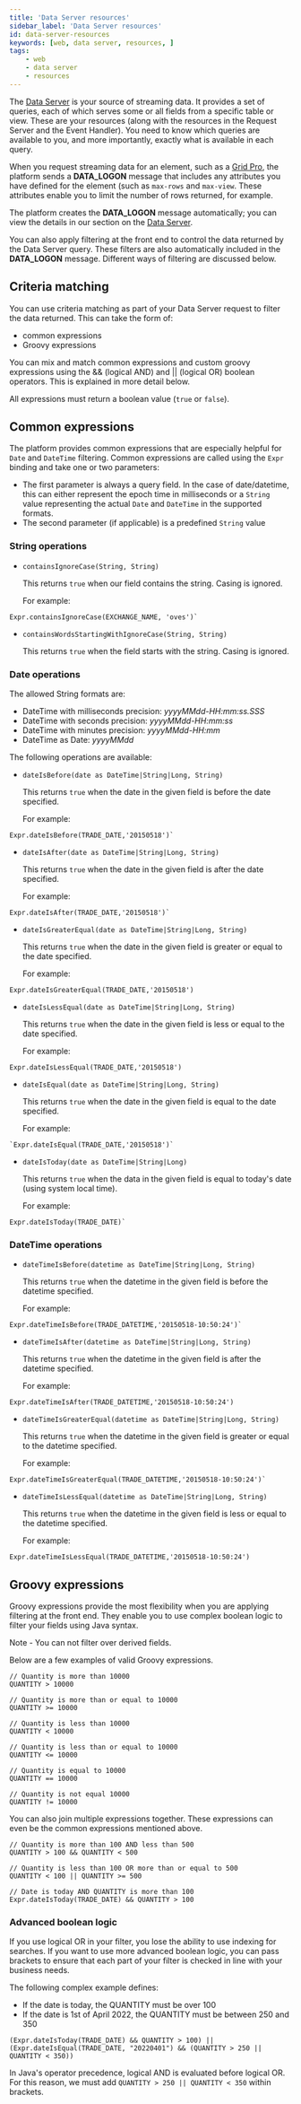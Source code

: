 ```yaml
---
title: 'Data Server resources'
sidebar_label: 'Data Server resources'
id: data-server-resources
keywords: [web, data server, resources, ]
tags:
    - web
    - data server
    - resources
---
```


The [Data Server](../../../server/data-server/introduction/) is your source of streaming data. It provides a set of queries, each of which serves some or all fields from a specific table or view. These are your resources (along with the resources in the Request Server and the Event Handler). You need to know which queries are available to you, and more importantly, exactly what is available in each query.

When you request streaming data for an element, such as a [Grid Pro](../../../web/web-components/grids/grid-pro/grid-pro-connected/#grid-pro-genesis-datasource), the platform sends a **DATA_LOGON** message that includes any attributes you have defined for the element (such as `max-rows` and `max-view`. These attributes enable you to limit the number of rows returned, for example. 

The platform creates the **DATA_LOGON** message automatically; you can view the details in our section on the [Data Server](../../../server/data-server/advanced/#incoming-data_logon-messages).
 
You can also apply filtering at the front end to control the data returned by the Data Server query. These filters are also automatically included in the **DATA_LOGON** message. Different ways of filtering are discussed below.

## Criteria matching

You can use criteria matching as part of your Data Server request to filter the data returned. This can take the form of:

- common expressions
- Groovy expressions

You can mix and match common expressions and custom groovy expressions using the && (logical AND) and || (logical OR) boolean operators. This is explained in more detail below.

All expressions must return a boolean value (`true` or `false`).

## Common expressions

The platform provides common expressions that are especially helpful for `Date` and `DateTime` filtering. Common expressions are called using the `Expr` binding and take one or two parameters:

- The first parameter is always a query field. In the case of date/datetime, this can either represent the epoch time in milliseconds or a `String` value representing the actual `Date` and `DateTime` in the supported formats.
- The second parameter (if applicable) is a predefined `String` value

### String operations

- `containsIgnoreCase(String, String)`

    This returns `true` when our field contains the string. Casing is ignored.

    For example:
```
Expr.containsIgnoreCase(EXCHANGE_NAME, 'oves')`
```

- `containsWordsStartingWithIgnoreCase(String, String)`

  This returns `true` when the field starts with the string. Casing is ignored.

### Date operations

The allowed String formats are:
- DateTime with milliseconds precision: _yyyyMMdd-HH:mm:ss.SSS_
- DateTime with seconds precision: _yyyyMMdd-HH:mm:ss_
- DateTime with minutes precision: _yyyyMMdd-HH:mm_
- DateTime as Date: _yyyyMMdd_

The following operations are available:

- `dateIsBefore(date as DateTime|String|Long, String)`

    This returns `true` when the date in the given field is before the date specified.

    For example:
```
Expr.dateIsBefore(TRADE_DATE,'20150518')`
```

- `dateIsAfter(date as DateTime|String|Long, String)`

    This returns `true` when the date in the given field is after the date specified.

    For example:

```
Expr.dateIsAfter(TRADE_DATE,'20150518')`
```

- `dateIsGreaterEqual(date as DateTime|String|Long, String)`

    This returns `true` when the date in the given field is greater or equal to the date specified.

    For example:
```
Expr.dateIsGreaterEqual(TRADE_DATE,'20150518')
```

- `dateIsLessEqual(date as DateTime|String|Long, String)`
 
    This returns `true` when the date in the given field is less or equal to the date specified.

    For example:

```
Expr.dateIsLessEqual(TRADE_DATE,'20150518')
```

- `dateIsEqual(date as DateTime|String|Long, String)`

    This returns `true` when the date in the given field is equal to the date specified.

    For example:

```
`Expr.dateIsEqual(TRADE_DATE,'20150518')`
```

- `dateIsToday(date as DateTime|String|Long)`

    This returns `true` when the data in the given field is equal to today's date (using system local time).

    For example:
```
Expr.dateIsToday(TRADE_DATE)`
```

### DateTime operations

- `dateTimeIsBefore(datetime as DateTime|String|Long, String)`

  This returns `true` when the datetime in the given field is before the datetime specified.

  For example:

```
Expr.dateTimeIsBefore(TRADE_DATETIME,'20150518-10:50:24')`
```

- `dateTimeIsAfter(datetime as DateTime|String|Long, String)`

  This returns `true` when the datetime in the given field is after the datetime specified.

  For example:

```
Expr.dateTimeIsAfter(TRADE_DATETIME,'20150518-10:50:24')
```

- `dateTimeIsGreaterEqual(datetime as DateTime|String|Long, String)`

  This returns `true` when the datetime in the given field is greater or equal to the datetime specified.

  For example:
```
Expr.dateTimeIsGreaterEqual(TRADE_DATETIME,'20150518-10:50:24')`
```

- `dateTimeIsLessEqual(datetime as DateTime|String|Long, String)`

  This returns `true` when the datetime in the given field is less or equal to the datetime specified.

  For example:
```
Expr.dateTimeIsLessEqual(TRADE_DATETIME,'20150518-10:50:24')
```

## Groovy expressions

Groovy expressions provide the most flexibility when you are applying filtering at the front end. They enable you to use complex boolean logic to filter your fields using Java syntax.

Note - You can not filter over derived fields.

Below are a few examples of valid Groovy expressions.

```
// Quantity is more than 10000
QUANTITY > 10000

// Quantity is more than or equal to 10000
QUANTITY >= 10000

// Quantity is less than 10000
QUANTITY < 10000

// Quantity is less than or equal to 10000
QUANTITY <= 10000

// Quantity is equal to 10000
QUANTITY == 10000

// Quantity is not equal 10000
QUANTITY != 10000
```

You can also join multiple expressions together. These expressions can even be the common expressions mentioned above.

```
// Quantity is more than 100 AND less than 500
QUANTITY > 100 && QUANTITY < 500

// Quantity is less than 100 OR more than or equal to 500
QUANTITY < 100 || QUANTITY >= 500

// Date is today AND QUANTITY is more than 100
Expr.dateIsToday(TRADE_DATE) && QUANTITY > 100
```

### Advanced boolean logic
If you use logical OR in your filter, you lose the ability to use indexing for searches. If you want to use more advanced boolean logic, you can pass brackets to ensure that each part of your filter is checked in line with your business needs.

The following complex example defines:
- If the date is today, the QUANTITY must be over 100
- If the date is 1st of April 2022, the QUANTITY must be between 250 and 350

```
(Expr.dateIsToday(TRADE_DATE) && QUANTITY > 100) || (Expr.dateIsEqual(TRADE_DATE, "20220401") && (QUANTITY > 250 || QUANTITY < 350))
```

In Java's operator precedence, logical AND is evaluated before logical OR. For this reason, we must add `QUANTITY > 250 || QUANTITY < 350` within brackets.
